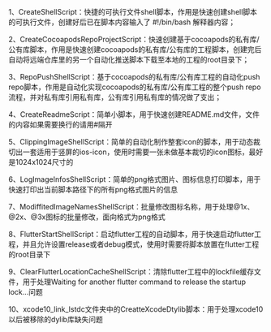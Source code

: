 1、CreateShellScript：快捷的可执行文件shell脚本，作用是快速创建shell脚本的可执行文件，创建好后已在脚本内容输入了 #!/bin/bash 解释器内容；

2、CreateCocoapodsRepoProjectScript：快速创建基于cocoapods的私有库/公有库脚本，作用是快速创建cocoapods的私有库/公有库的工程脚本，创建完后自动将远端仓库里的另一个自动化推送脚本下载至本地的工程的root目录下；

3、RepoPushShellScript：基于cocoapods的私有库/公有库工程的自动化push repo脚本，作用是自动化实现cocoapods的私有库/公有库工程的整个push repo流程，并对私有库引用私有库，公有库引用私有库的情况做了支出；

4、CreateReadmeScript：简单小脚本，用于快速创建README.md文件，文件的内容如果需要换行的请用#隔开

5、ClippingImageShellScript：简单的自动化制作整套icon的脚本，用于动态裁切出一套适用于竖屏的ios-icon，使用时需要一张未做基本裁切的icon图标，最好是1024x1024尺寸的

6、LogImageInfosShellScript：简单的png格式图片、图标信息打印脚本，用于快速打印出当前脚本路径下的所有png格式图片的信息

7、ModiffitedImageNamesShellScript：批量修改图标名称，用于处理@1x、@2x、@3x图标的批量修改，面向格式为png格式

8、FlutterStartShellScript：启动flutter工程的自动脚本，用于快速启动flutter工程，并且允许设置release或者debug模式，使用时需要将脚本放置在flutter工程的root目录下

9、ClearFlutterLocationCacheShellScript：清除flutter工程中的lockfile缓存文件，用于处理Waiting for another flutter command to release the startup lock...问题

10、xcode10_link_lstdc文件夹中的CreatteXcodeDtylib脚本：用于处理xcode10以后被移除的dylib库缺失问题
